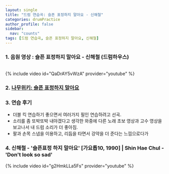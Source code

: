 ```yaml
---
layout: single
title: "드럼 연습곡: 슬픈 표정하지 말아요 - 신해철"
categories: drumPractice
author_profile: false
sidebar:
  nav: "counts"
tags: [드럼 연습곡, 슬픈 표정하지 말아요, 신해철]
---
```


### 1. 음원 영상 : 슬픈 표정하지 말아요 - 신해철 (드럼하우스)

<br/>
{% include video id="QaDrAY5vWzA" provider="youtube" %}

### 2. [나무위키: 슬픈 표정하지 말아요][]
[나무위키: 슬픈 표정하지 말아요]: https://namu.wiki/w/%EC%8A%AC%ED%94%88%20%ED%91%9C%EC%A0%95%20%ED%95%98%EC%A7%80%20%EB%A7%90%EC%95%84%EC%9A%94?from=%EC%8A%AC%ED%94%88%ED%91%9C%EC%A0%95%ED%95%98%EC%A7%80%20%EB%A7%90%EC%95%84%EC%9A%94

### 3. 연습 후기

- 더블 킥 연습하기 좋으면서 여러가지 필인 연습하려고 선곡.
- 소리를 좀 또박또박 내야겠다고 생각한 와중에 다른 노래 초보 영상과 고수 영상을 보고나서 내 드럼 소리가 더 좋아짐.
- 팔과 손목 스냅을 이용하고, 리듬을 타면서 강약을 더 준다는 느낌으로다가

### 4. 신해철 - '슬픈표정 하지 말아요' [가요톱10, 1990] | Shin Hae Chul - 'Don't look so sad'

{% include video id="g2HmkLLa5Fs" provider="youtube" %}
